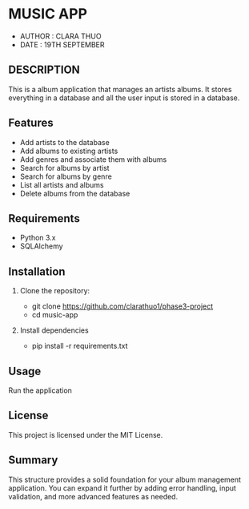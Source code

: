 # MUSIC APP
 - AUTHOR : CLARA THUO
- DATE : 19TH SEPTEMBER
## DESCRIPTION
This is a album application that manages an artists albums. It stores everything in a database and all the user input is stored in a database. 
## Features
- Add artists to the database
- Add albums to existing artists
- Add genres and associate them with albums
- Search for albums by artist
- Search for albums by genre
- List all artists and albums
- Delete albums from the database
## Requirements
- Python 3.x
- SQLAlchemy
## Installation

1. Clone the repository:
   
   - git clone https://github.com/clarathuo1/phase3-project
   - cd music-app
2. Install dependencies
    - pip install -r requirements.txt
## Usage
Run the application
## License
This project is licensed under the MIT License.
## Summary
This structure provides a solid foundation for your album management application. You can expand it further by adding error handling, input validation, and more advanced features as needed.

